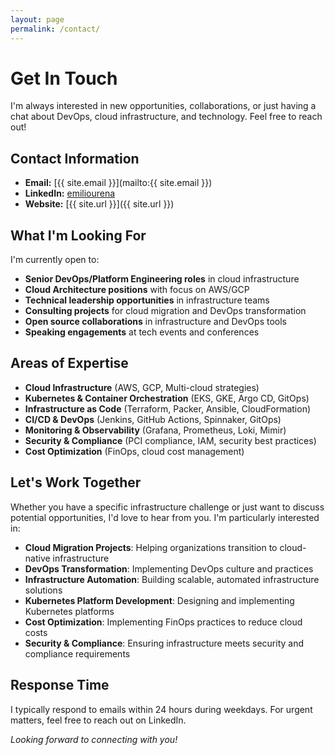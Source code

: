 ```yaml
---
layout: page
permalink: /contact/
---
```


# Get In Touch

I'm always interested in new opportunities, collaborations, or just having a chat about DevOps, cloud infrastructure, and technology. Feel free to reach out!


## Contact Information

- **Email:** [{{ site.email }}](mailto:{{ site.email }})
- **LinkedIn:** [emiliourena](https://www.linkedin.com/in/emiliourena)
- **Website:** [{{ site.url }}]({{ site.url }})


## What I'm Looking For

I'm currently open to:

- **Senior DevOps/Platform Engineering roles** in cloud infrastructure
- **Cloud Architecture positions** with focus on AWS/GCP
- **Technical leadership opportunities** in infrastructure teams
- **Consulting projects** for cloud migration and DevOps transformation
- **Open source collaborations** in infrastructure and DevOps tools
- **Speaking engagements** at tech events and conferences


## Areas of Expertise

- **Cloud Infrastructure** (AWS, GCP, Multi-cloud strategies)
- **Kubernetes & Container Orchestration** (EKS, GKE, Argo CD, GitOps)
- **Infrastructure as Code** (Terraform, Packer, Ansible, CloudFormation)
- **CI/CD & DevOps** (Jenkins, GitHub Actions, Spinnaker, GitOps)
- **Monitoring & Observability** (Grafana, Prometheus, Loki, Mimir)
- **Security & Compliance** (PCI compliance, IAM, security best practices)
- **Cost Optimization** (FinOps, cloud cost management)


## Let's Work Together

Whether you have a specific infrastructure challenge or just want to discuss potential opportunities, I'd love to hear from you. I'm particularly interested in:

- **Cloud Migration Projects**: Helping organizations transition to cloud-native infrastructure
- **DevOps Transformation**: Implementing DevOps culture and practices
- **Infrastructure Automation**: Building scalable, automated infrastructure solutions
- **Kubernetes Platform Development**: Designing and implementing Kubernetes platforms
- **Cost Optimization**: Implementing FinOps practices to reduce cloud costs
- **Security & Compliance**: Ensuring infrastructure meets security and compliance requirements


## Response Time

I typically respond to emails within 24 hours during weekdays. For urgent matters, feel free to reach out on LinkedIn.


*Looking forward to connecting with you!*
